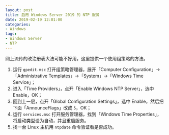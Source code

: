 ```yaml
---
layout: post
title: 启用 Windows Server 2019 的 NTP 服务
date: 2019-02-19 12:01:00
categories: 
- Windows
tags:
- Windows Server
- NTP
---
```


网上流传的改注册表大法可能不好用，这里提供一个使用组策略的方法。

1. 运行 `gpedit.msc` 打开组策略管理器，展开「Computer Configuration」->「Administrative Templates」->「System」->「Windows Time Service」；
2. 进入「Time Providers」，点开「Enable Windows NTP Server」，选中 Enable，OK；
3. 回到上一层，点开「Global Configuration Settings」，选中 Enable，然后把下面「AnnounceFlags」改成 `5`，OK；
4. 运行 `services.msc` 打开服务管理器，找到「Windows Time Properties」，将启动类型设为自动，并且重启服务。
5. 找一台 Linux 主机用 `ntpdate` 命令验证看是否成功。
